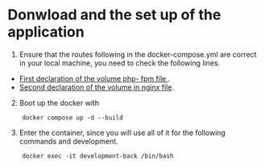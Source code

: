 # Donwload and the set up of the application

1. Ensure that the routes following in the docker-compose.yml are correct in your local machine, you need to check the following lines.

 - [First declaration of the volume php- fpm file ](https://github.com/nkymf/lleego-docker/blob/main/docker-compose.yml#L15).
- [Second declaration of the volume in nginx file](https://github.com/nkymf/lleego-docker/blob/main/docker-compose.yml#L32).


2. Boot up the docker with
```
    docker compose up -d --build
```

3. Enter the container, since you will use all of it for the following commands and development.
```
    docker exec -it development-back /bin/bash
```